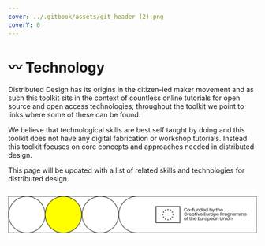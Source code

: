 ```yaml
---
cover: ../.gitbook/assets/git_header (2).png
coverY: 0
---
```


# 〰 Technology

Distributed Design has its origins in the citizen-led maker movement and as such this toolkit sits in the context of countless online tutorials for open source and open access technologies; throughout the toolkit we point to links where some of these can be found.&#x20;

We believe that technological skills are best self taught by doing and this toolkit does not have any digital fabrication or workshop tutorials. Instead this toolkit focuses on core concepts and approaches needed in distributed design.&#x20;

This page will be updated with a list of related skills and technologies for distributed design.

![](../.gitbook/assets/gitfooter.png)

